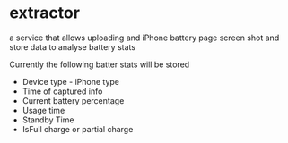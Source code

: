 # extractor

a service that allows uploading and iPhone battery page screen shot and store data to analyse battery stats

Currently the following batter stats will be stored

* Device type - iPhone type
* Time of captured info
* Current battery percentage
* Usage time
* Standby Time
* IsFull charge or partial charge

